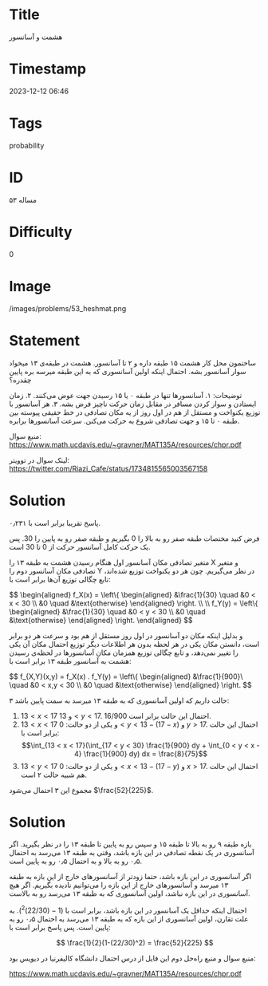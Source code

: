 # Title
هشمت و آسانسور
# Timestamp
2023-12-12 06:46
# Tags
probability
# ID
مساله ۵۳
# Difficulty
0
# Image
/images/problems/53_heshmat.png
# Statement
 ساختمون محل کار هشمت ۱۵ طبقه داره و ۲ تا آسانسور. هشمت در طبقه‌ی ۱۳ میخواد سوار آسانسور بشه. احتمال اینکه اولین آسانسوری که به این طبقه میرسه بره پایین چقدره؟

توضیحات:
۱. آسانسورها تنها در طبقه ۰ یا ۱۵ رسیدن جهت عوض می‌کنند.
۲. زمان ایستادن و سوار کردن مسافر در مقابل زمان حرکت ناچیز فرض بشه.
۳. هر آسانسور با توزیع یکنواخت و مستقل از هم در اول روز از یه مکان تصادفی در خط حقیقی پیوسته بین طبقه ۰ تا ۱۵ و جهت تصادفی شروع به حرکت می‌کنن. سرعت آسانسورها برابره.

منبع سوال: https://www.math.ucdavis.edu/~gravner/MAT135A/resources/chpr.pdf

لینک سوال در توویتر: https://twitter.com/Riazi_Cafe/status/1734815565003567158

# Solution
پاسخ تقریبا برابر است با ۰٫۲۳۱.

فرض کنید مختصات طبقه صفر رو به بالا را 0 بگیریم و طبقه صفر رو به پایین را 30. پس یک حرکت کامل آسانسور حرکت از 0 تا 30 است.

متغیر تصادفی مکان آسانسور اول هنگام رسیدن هشمت به طبقه ۱۳ را X و متغیر تصادفی مکان آسانسور دوم را Y در نظر می‌گیریم. چون هر دو یکنواخت توزیع شده‌اند، تابع چگالی توزیع آن‌ها برابر است با:

$$
\begin{aligned}
f_X(x) = \left\\{
    \begin{aligned}
    &\frac{1}{30} \quad &0 < x < 30 \\\\
    &0 \quad &\text{otherwise}
    \end{aligned}
\right.
\\\\
\\\\
f_Y(y) = \left\\{
    \begin{aligned}
    &\frac{1}{30} \quad &0 < y < 30 \\\\
    &0 \quad &\text{otherwise}
    \end{aligned}
\right.
\end{aligned}
$$

و بدلیل اینکه مکان دو آسانسور در اول روز مستقل از هم بود و سرعت هر دو برابر است، دانستن مکان یکی در هر لحظه بدون هر اطلاعات دیگر توزیع احتمال مکان آن یکی را تغییر نمی‌دهد، و تابع چگالی توزیع همزمان مکان آسانسورها در لحظه‌ی رسیدن هشمت به آسانسور طبقه ۱۳ برابر است با:

$$
f_{X,Y}(x,y) = f_X(x) . f_Y(y) = \left\\{
    \begin{aligned}
    &\frac{1}{900}\ \quad &0 < x,y < 30 \\\\
    &0 \quad &\text{otherwise}
    \end{aligned}
\right.
$$

۳ حالت داریم که اولین آسانسوری که به طبقه ۱۳ میرسد به سمت پایین باشد:
1. $13 < x < 17$ و $13 < y < 17$. احتمال این حالت برابر است $16/900$.
2. $13 < x < 17$ 
و یکی از دو حالت: $0 < y < 13 - (17 - x)$ و $y > 17$. احتمال این حالت برابر است با:
$$\int_{13 < x < 17}(\int_{17 < y < 30} \frac{1}{900} dy + \int_{0 < y < x - 4} \frac{1}{900} dy) dx = \frac{8}{75}$$
3. $13 < y < 17$ و یکی از دو حالت: $0 < x < 13 - (17 - y)$ و $x > 17$. احتمال این حالت هم شبیه حالت ۲ است.

مجموع این ۳ احتمال می‌شود $\frac{52}{225}$.


# Solution
بازه طبقه ۹ رو به بالا تا طبقه ۱۵ و سپس رو به پایین تا طبقه ۱۳ را در نظر بگیرید. اگر آسانسوری در یک نقطه تصادفی در این بازه باشد، وقتی به طبقه ۱۳ می‌رسد به احتمال ۰٫۵ رو به بالا و به احتمال ۰٫۵ رو به پایین است. 

 اگر آسانسوری در این بازه باشد، حتما زودتر از آسانسورهای خارج از این بازه به طبقه ۱۳ میرسد و آسانسورهای خارج از این بازه را می‌توانیم نادیده بگیریم. اگر هیچ آسانسوری در این بازه نباشد، اولین آسانسوری که به طبقه ۱۳ می‌رسد رو به بالاست.

احتمال اینکه حداقل یک آسانسور در این بازه باشد، برابر است با $(1-(22/30)^2)$. به علت تقارن، اولین آسانسوری از این بازه که به طبقه ۱۳ می‌رسد به احتمال ۰٫۵ رو به پایین است. پس پاسخ برابر است با:

$$
\frac{1}{2}(1-(22/30)^2) = \frac{52}{225}
$$

منبع سوال و منبع راه‌حل دوم این فایل از درس احتمال دانشگاه کالیفرنیا در دیویس بود:

https://www.math.ucdavis.edu/~gravner/MAT135A/resources/chpr.pdf